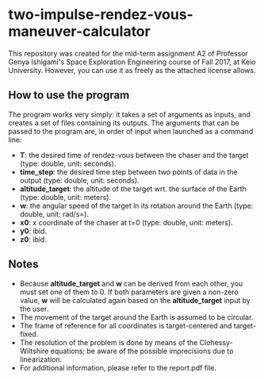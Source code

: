 # two-impulse-rendez-vous-maneuver-calculator

This repository was created for the mid-term assignment A2 of Professor Genya Ishigami's Space Exploration Engineering course of Fall 2017, at Keio University. However, you can use it as freely as the attached license allows.

## How to use the program

The program works very simply: it takes a set of arguments as inputs, and creates a set of files containing its outputs.
The arguments that can be passed to the program are, in order of input when launched as a command line:
- **T**: the desired time of rendez-vous between the chaser and the target (type: double, unit: seconds).
- **time_step**: the desired time step between two points of data in the output (type: double, unit: seconds).
- **altitude_target**: the altitude of the target wrt. the surface of the Earth (type: double, unit: meters).
- **w**: the angular speed of the target in its rotation around the Earth (type: double, unit: rad/s=).
- **x0**: x coordinate of the chaser at t=0 (type: double, unit: meters).
- **y0**: ibid.
- **z0**: ibid.

## Notes

- Because **altitude_target** and **w** can be derived from each other, you must set one of them to 0. If both parameters are given a non-zero value, **w** will be calculated again based on the **altitude_target** input by the user.
- The movement of the target around the Earth is assumed to be circular.
- The frame of reference for all coordinates is target-centered and target-fixed.
- The resolution of the problem is done by means of the Clohessy-Wiltshire equations; be aware of the possible imprecisions due to linearization.
- For additional information, please refer to the report.pdf file.
